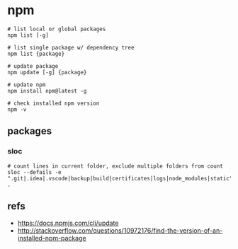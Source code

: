 # npm


```
# list local or global packages
npm list [-g]

# list single package w/ dependency tree
npm list {package}

# update package
npm update [-g] {package}

# update npm
npm install npm@latest -g

# check installed npm version
npm -v
```


## packages

### sloc

```
# count lines in current folder, exclude multiple folders from count
sloc --defails -e ".git|.idea|.vscode|backup|build|certificates|logs|node_modules|static" .
```

## refs

* https://docs.npmjs.com/cli/update
* http://stackoverflow.com/questions/10972176/find-the-version-of-an-installed-npm-package